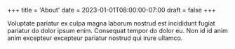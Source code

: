 +++
title = 'About'
date = 2023-01-01T08:00:00-07:00
draft = false
+++

Voluptate pariatur ex culpa magna laborum nostrud est incididunt fugiat
pariatur do dolor ipsum enim. Consequat tempor do dolor eu. Non id id anim anim
excepteur excepteur pariatur nostrud qui irure ullamco.
